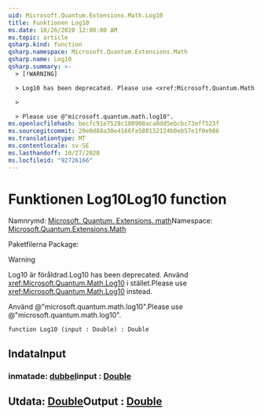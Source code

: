 ```yaml
---
uid: Microsoft.Quantum.Extensions.Math.Log10
title: Funktionen Log10
ms.date: 10/26/2020 12:00:00 AM
ms.topic: article
qsharp.kind: function
qsharp.namespace: Microsoft.Quantum.Extensions.Math
qsharp.name: Log10
qsharp.summary: >-
  > [!WARNING]

  > Log10 has been deprecated. Please use <xref:Microsoft.Quantum.Math.Log10> instead.

  >

  > Please use @"microsoft.quantum.math.log10".
ms.openlocfilehash: becfc91e7528c100908aca8dd5ebcbc73eff523f
ms.sourcegitcommit: 29e0d88a30e4166fa580132124b0eb57e1f0e986
ms.translationtype: MT
ms.contentlocale: sv-SE
ms.lasthandoff: 10/27/2020
ms.locfileid: "92726166"
---
```

# <a name="log10-function"></a><span data-ttu-id="029a9-102">Funktionen Log10</span><span class="sxs-lookup"><span data-stu-id="029a9-102">Log10 function</span></span>

<span data-ttu-id="029a9-103">Namnrymd: [Microsoft. Quantum. Extensions. math](xref:Microsoft.Quantum.Extensions.Math)</span><span class="sxs-lookup"><span data-stu-id="029a9-103">Namespace: [Microsoft.Quantum.Extensions.Math](xref:Microsoft.Quantum.Extensions.Math)</span></span>

<span data-ttu-id="029a9-104">Paketfilerna [](https://nuget.org/packages/)</span><span class="sxs-lookup"><span data-stu-id="029a9-104">Package: [](https://nuget.org/packages/)</span></span>


> [!WARNING]
> <span data-ttu-id="029a9-105">Log10 är föråldrad.</span><span class="sxs-lookup"><span data-stu-id="029a9-105">Log10 has been deprecated.</span></span> <span data-ttu-id="029a9-106">Använd <xref:Microsoft.Quantum.Math.Log10> i stället.</span><span class="sxs-lookup"><span data-stu-id="029a9-106">Please use <xref:Microsoft.Quantum.Math.Log10> instead.</span></span>
>
> <span data-ttu-id="029a9-107">Använd @"microsoft.quantum.math.log10".</span><span class="sxs-lookup"><span data-stu-id="029a9-107">Please use @"microsoft.quantum.math.log10".</span></span>



```qsharp
function Log10 (input : Double) : Double
```


## <a name="input"></a><span data-ttu-id="029a9-108">Indata</span><span class="sxs-lookup"><span data-stu-id="029a9-108">Input</span></span>

### <a name="input--double"></a><span data-ttu-id="029a9-109">inmatade: [dubbel](xref:microsoft.quantum.lang-ref.double)</span><span class="sxs-lookup"><span data-stu-id="029a9-109">input : [Double](xref:microsoft.quantum.lang-ref.double)</span></span>





## <a name="output--double"></a><span data-ttu-id="029a9-110">Utdata: [Double](xref:microsoft.quantum.lang-ref.double)</span><span class="sxs-lookup"><span data-stu-id="029a9-110">Output : [Double](xref:microsoft.quantum.lang-ref.double)</span></span>

